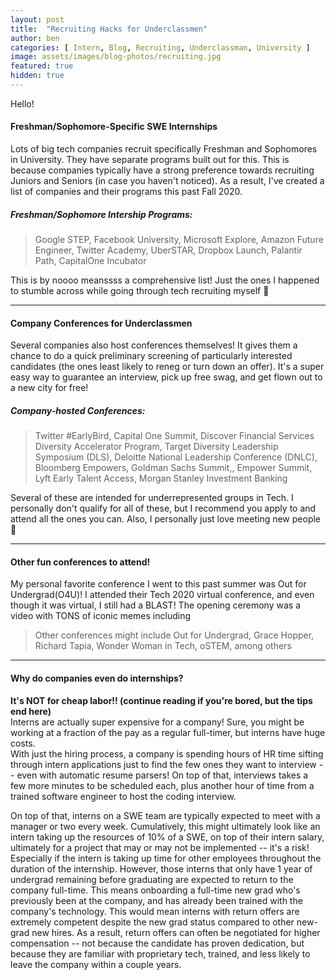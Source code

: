 ```yaml
---
layout: post
title:  "Recruiting Hacks for Underclassmen"
author: ben
categories: [ Intern, Blog, Recruiting, Underclassman, University ]
image: assets/images/blog-photos/recruiting.jpg
featured: true
hidden: true
---
```


Hello!<br>
#### Freshman/Sophomore-Specific SWE Internships  
Lots of big tech companies recruit specifically Freshman and Sophomores in University. They have separate programs built out for this. This is because companies typically have a strong preference towards recruiting Juniors and Seniors (in case you haven't noticed). As a result, I've created a list of companies and their programs this past Fall 2020. 


##### Freshman/Sophomore Intership Programs:
> Google STEP, Facebook University, Microsoft Explore, Amazon Future Engineer, Twitter Academy, UberSTAR, Dropbox Launch, Palantir Path, CapitalOne Incubator

This is by noooo meanssss a comprehensive list! Just the ones I happened to stumble across while going through tech recruiting myself 🙂
<hr>

#### Company Conferences for Underclassmen
Several companies also host conferences themselves! It gives them a chance to do a quick preliminary screening of particularly interested candidates (the ones least likely to reneg or turn down an offer). It's a super easy way to guarantee an interview, pick up free swag, and get flown out to a new city for free! <br>

##### Company-hosted Conferences:
> Twitter #EarlyBird, Capital One Summit, Discover Financial Services Diversity Accelerator Program, Target Diversity Leadership Symposium (DLS), Deloitte National Leadership Conference (DNLC), Bloomberg Empowers, Goldman Sachs Summit,, Empower Summit, Lyft Early Talent Access, Morgan Stanley Investment Banking

Several of these are intended for underrepresented groups in Tech. I personally don't qualify for all of these, but I recommend you apply to and attend all the ones you can. Also, I personally just love meeting new people 🙂
<hr>

#### Other fun conferences to attend!
My personal favorite conference I went to this past summer was Out for Undergrad(O4U)! I attended their Tech 2020 virtual conference, and even though it was virtual, I still had a BLAST! The opening ceremony was a video with TONS of iconic memes including  <br>
> Other conferences might include Out for Undergrad, Grace Hopper, Richard Tapia, Wonder Woman in Tech, oSTEM, among others
<hr>

#### Why do companies even do internships?
<b> It's NOT for cheap labor!! (continue reading if you're bored, but the tips end here) </b> 
<br>
Interns are actually super expensive for a company! Sure, you might be working at a fraction of the pay as a regular full-timer, but interns have huge costs. <br>
With just the hiring process, a company is spending hours of HR time sifting through intern applications just to find the few ones they want to interview -- even with automatic resume parsers! On top of that, interviews takes a few more minutes to be scheduled each, plus another hour of time from a trained software engineer to host the coding interview.

On top of that, interns on a SWE team are typically expected to meet with a manager or two every week. Cumulatively, this might ultimately look like an intern taking up the resources of 10% of a SWE, on top of their intern salary, ultimately for a project that may or may not be implemented -- it's a risk! Especially if the intern is taking up time for other employees throughout the duration of the internship. However, those interns that only have 1 year of undergrad remaining before graduating are expected to return to the company full-time. This means onboarding a full-time new grad who's previously been at the company, and has already been trained with the company's technology. This would mean interns with return offers are extremely competent despite the new grad status compared to other new-grad new hires. As a result, return offers can often be negotiated for higher compensation -- not because the candidate has proven dedication, but because they are familiar with proprietary tech, trained, and less likely to leave the company within a couple years.
